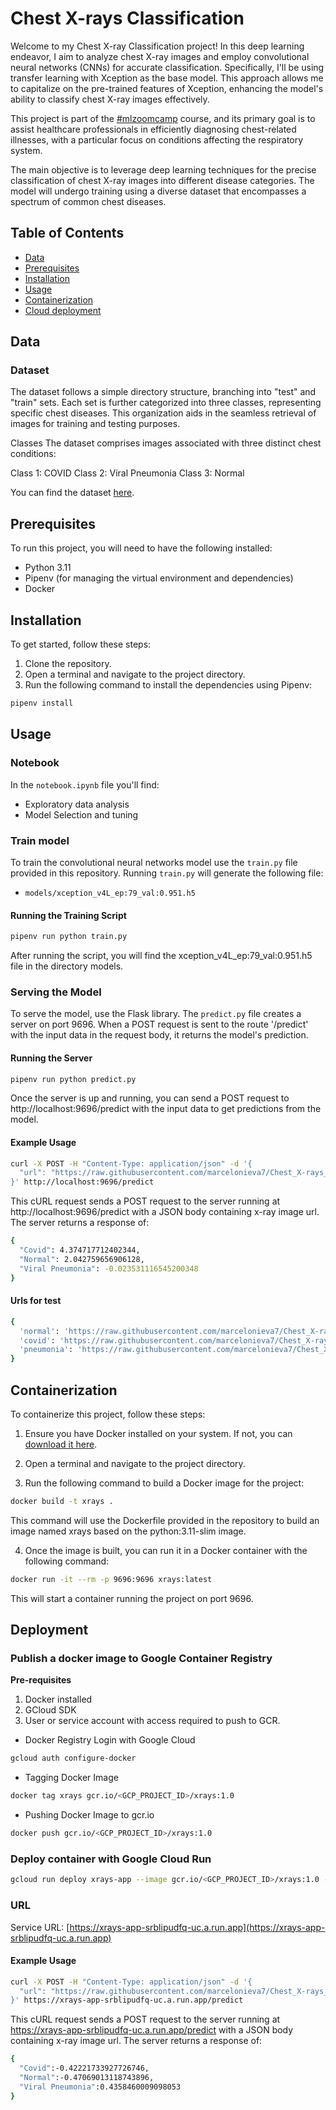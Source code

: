 # Chest X-rays Classification

Welcome to my Chest X-ray Classification project! In this deep learning endeavor, I aim to analyze chest X-ray images and employ convolutional neural networks (CNNs) for accurate classification. Specifically, I'll be using transfer learning with Xception as the base model. This approach allows me to capitalize on the pre-trained features of Xception, enhancing the model's ability to classify chest X-ray images effectively.

This project is part of the [#mlzoomcamp](https://github.com/DataTalksClub/machine-learning-zoomcamp/) course, and its primary goal is to assist healthcare professionals in efficiently diagnosing chest-related illnesses, with a particular focus on conditions affecting the respiratory system.

The main objective is to leverage deep learning techniques for the precise classification of chest X-ray images into different disease categories. The model will undergo training using a diverse dataset that encompasses a spectrum of common chest diseases.

## Table of Contents
- [Data](#data)
- [Prerequisites](#prerequisites)
- [Installation](#installation)
- [Usage](#usage)
- [Containerization](#containerization)
- [Cloud deployment](#deployment)

## Data

### Dataset

The dataset follows a simple directory structure, branching into "test" and "train" sets. Each set is further categorized into three classes, representing specific chest diseases. This organization aids in the seamless retrieval of images for training and testing purposes.

Classes
The dataset comprises images associated with three distinct chest conditions:

Class 1: COVID
Class 2: Viral Pneumonia
Class 3: Normal

You can find the dataset [here](https://www.kaggle.com/datasets/pranavraikokte/covid19-image-dataset).

## Prerequisites

To run this project, you will need to have the following installed:

- Python 3.11
- Pipenv (for managing the virtual environment and dependencies)
- Docker

## Installation

To get started, follow these steps:

1. Clone the repository.
2. Open a terminal and navigate to the project directory.
3. Run the following command to install the dependencies using Pipenv:

```bash
pipenv install
```

## Usage

### Notebook

In the `notebook.ipynb` file you'll find:
  - Exploratory data analysis
  - Model Selection and tuning

### Train model

To train the convolutional neural networks model use the `train.py` file provided in this repository. Running `train.py` will generate the following file:

- `models/xception_v4L_ep:79_val:0.951.h5`

#### Running the Training Script

```bash
pipenv run python train.py
```
After running the script, you will find the xception_v4L_ep:79_val:0.951.h5 file in the directory models.

### Serving the Model

To serve the model, use the Flask library. The `predict.py` file creates a server on port 9696. When a POST request is sent to the route '/predict' with the input data in the request body, it returns the model's prediction.

#### Running the Server

```bash
pipenv run python predict.py
```
Once the server is up and running, you can send a POST request to http://localhost:9696/predict with the input data to get predictions from the model.

#### Example Usage

```bash
curl -X POST -H "Content-Type: application/json" -d '{
  "url": "https://raw.githubusercontent.com/marcelonieva7/Chest_X-rays_classification/main/test/data/covid.jpg"
}' http://localhost:9696/predict
```
This cURL request sends a POST request to the server running at http://localhost:9696/predict with a JSON body containing x-ray image url. The server returns a response of:
```bash
{
  "Covid": 4.374717712402344,
  "Normal": 2.042759656906128,
  "Viral Pneumonia": -0.023531116545200348
}
```

#### Urls for test

```bash
{
  'normal': 'https://raw.githubusercontent.com/marcelonieva7/Chest_X-rays_classification/main/test/data/normal.jpeg',
  'covid': 'https://raw.githubusercontent.com/marcelonieva7/Chest_X-rays_classification/main/test/data/covid.jpg',
  'pneumonia': 'https://raw.githubusercontent.com/marcelonieva7/Chest_X-rays_classification/main/test/data/pneumonia.jpeg'
}
```

## Containerization

To containerize this project, follow these steps:

1. Ensure you have Docker installed on your system. If not, you can [download it here](https://www.docker.com/get-started).

2. Open a terminal and navigate to the project directory.

3. Run the following command to build a Docker image for the project:

```bash
docker build -t xrays .
```

This command will use the Dockerfile provided in the repository to build an image named xrays based on the python:3.11-slim image.

4. Once the image is built, you can run it in a Docker container with the following command:

```bash
docker run -it --rm -p 9696:9696 xrays:latest
```

This will start a container running the project on port 9696.

## Deployment

### Publish a docker image to Google Container Registry

**Pre-requisites**
1. Docker installed
2. GCloud SDK
2. User or service account with access required to push to GCR.

- Docker Registry Login with Google Cloud

```bash
gcloud auth configure-docker
```

- Tagging Docker Image

```bash
docker tag xrays gcr.io/<GCP_PROJECT_ID>/xrays:1.0
```

- Pushing Docker Image to gcr.io

```bash
docker push gcr.io/<GCP_PROJECT_ID>/xrays:1.0 
```

### Deploy container with Google Cloud Run

```bash
gcloud run deploy xrays-app --image gcr.io/<GCP_PROJECT_ID>/xrays:1.0 --memory=2G --port=9696 --region us-central1 --platform managed --allow-unauthenticated --quiet
```

### URL

Service URL: [https://xrays-app-srblipudfq-uc.a.run.app](https://xrays-app-srblipudfq-uc.a.run.app)

#### Example Usage

```bash
curl -X POST -H "Content-Type: application/json" -d '{
  "url": "https://raw.githubusercontent.com/marcelonieva7/Chest_X-rays_classification/main/test/data/pneumonia.jpeg"
}' https://xrays-app-srblipudfq-uc.a.run.app/predict
```

This cURL request sends a POST request to the server running at https://xrays-app-srblipudfq-uc.a.run.app/predict with a JSON body containing x-ray image url. The server returns a response of:
```bash
{
  "Covid":-0.42221733927726746,
  "Normal":-0.47069013118743896,
  "Viral Pneumonia":0.4358460009098053
}
```